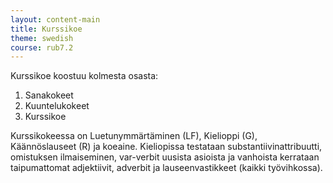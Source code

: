 ```yaml
---
layout: content-main
title: Kurssikoe
theme: swedish
course: rub7.2
---
```


Kurssikoe koostuu kolmesta osasta:

1. Sanakokeet
2. Kuuntelukokeet
3. Kurssikoe

Kurssikokeessa on Luetunymmärtäminen (LF), Kielioppi (G), Käännöslauseet (R) ja
koeaine. Kieliopissa testataan substantiivinattribuutti, omistuksen ilmaiseminen,
var-verbit uusista asioista ja vanhoista kerrataan taipumattomat adjektiivit,
adverbit ja lauseenvastikkeet (kaikki työvihkossa).
